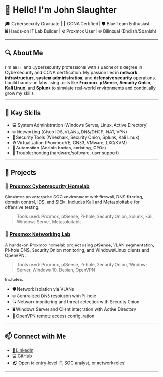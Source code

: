 # 👋 Hello! I'm John Slaughter

🎓 Cybersecurity Graduate | 📡 CCNA Certified | 🛡️ Blue Team Enthusiast  
🖥️ Hands-on IT Lab Builder | ⚙️ Proxmox User | 🌐 Bilingual (English/Spanish)

---

## 🔍 About Me

I'm an IT and Cybersecurity professional with a Bachelor's degree in Cybersecurity and CCNA certification. My passion lies in **network infrastructure**, **system administration**, and **defensive security** operations. I build hands-on labs using tools like **Proxmox**, **pfSense**, **Security Onion**, **Kali Linux**, and **Splunk** to simulate real-world environments and continually grow my skills.

---

## 🧰 Key Skills

- 💻 System Administration (Windows Server, Linux, Active Directory)
- 🌐 Networking (Cisco IOS, VLANs, DNS/DHCP, NAT, VPN)
- 🧪 Security Tools (Wireshark, Security Onion, Splunk, Kali Linux)
- ⚙️ Virtualization (Proxmox VE, GNS3, VMware, LXC/KVM)
- 🔄 Automation (Ansible basics, scripting, GPOs)
- 🔧 Troubleshooting (hardware/software, user support)

---

## 📂 Projects

### 🔹 [Proxmox Cybersecurity Homelab](https://github.com/Slaughter16/Proxmox-IT-Cybersecurity-Homelab)
Simulates an enterprise SOC environment with firewall, DNS filtering, domain control, IDS, and SIEM. Includes Kali and Metasploitable for offensive testing.

> Tools used: Proxmox, pfSense, Pi-hole, Security Onion, Splunk, Kali, Windows Server, Metasploitable

### 🔹 [Proxmox Networking Lab](https://github.com/Slaughter16/Proxmox-Networking-Lab)
A hands-on Proxmox homelab project using pfSense, VLAN segmentation, Pi-hole DNS, Security Onion monitoring, and Windows/Linux clients and OpenVPN. 

> Tools used: Proxmox, pfSense, Pi-hole, Security Onion, Windows Server, Windows 10, Debian, OpenVPN

Includes:
- 🛡️ Network isolation via VLANs
- 🌐 Centralized DNS resolution with Pi-hole
- 🔍 Network monitoring and threat detection with Security Onion
- 🖥️ Windows Server and Client integration with Active Directory
- 🔗 OpenVPN remote access configuration

---

## 📫 Connect with Me

- [🔗 LinkedIn](https://www.linkedin.com/in/john-slaughter-08a872262)
- [💻 GitHub](https://github.com/Slaughter16)
- 📬 Open to entry-level IT, SOC analyst, or network roles!

---
